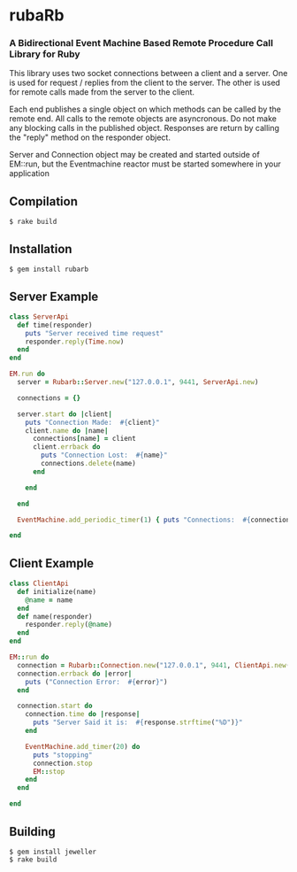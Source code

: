 # rubaRb
### A Bidirectional Event Machine Based Remote Procedure Call Library for Ruby

This library uses two socket connections between a client and a server.
One is used for request / replies from the client to the server.
The other is used for remote calls made from the server to the client.

Each end publishes a single object on which methods can be called by the remote end.
All calls to the remote objects are asyncronous.  Do not make any blocking calls in
the published object.  Responses are return by calling the "reply" method on the responder object.

Server and Connection object may be created and started outside of EM::run,
but the Eventmachine reactor must be started somewhere in your application


## Compilation

```shell
$ rake build
```

## Installation

```shell
$ gem install rubarb
```

## Server Example

```ruby
class ServerApi
  def time(responder)
    puts "Server received time request"
    responder.reply(Time.now)
  end
end

EM.run do
  server = Rubarb::Server.new("127.0.0.1", 9441, ServerApi.new)

  connections = {}

  server.start do |client|
    puts "Connection Made:  #{client}"
    client.name do |name|
      connections[name] = client
      client.errback do
        puts "Connection Lost:  #{name}"
        connections.delete(name)
      end

    end

  end

  EventMachine.add_periodic_timer(1) { puts "Connections:  #{connections.keys.inspect}" }

end
```

## Client Example

```ruby
class ClientApi
  def initialize(name)
    @name = name
  end
  def name(responder)
    responder.reply(@name)
  end
end

EM::run do
  connection = Rubarb::Connection.new("127.0.0.1", 9441, ClientApi.new(ARGV[0]))
  connection.errback do |error|
    puts ("Connection Error:  #{error}")
  end

  connection.start do
    connection.time do |response|
      puts "Server Said it is:  #{response.strftime("%D")}"
    end

    EventMachine.add_timer(20) do
      puts "stopping"
      connection.stop
      EM::stop
    end
  end

end
```
	
## Building

```shell
$ gem install jeweller
$ rake build
```
